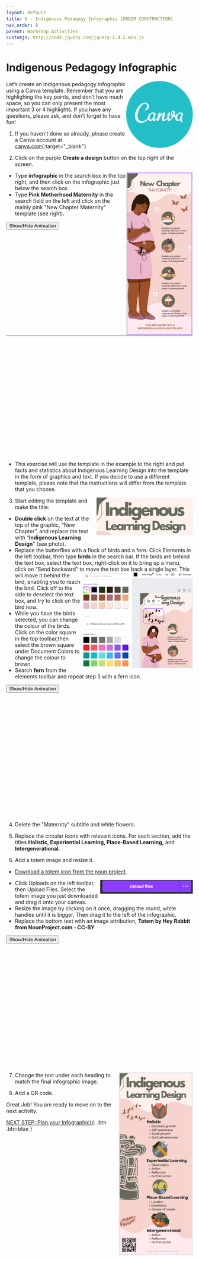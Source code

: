 ```yaml
---
layout: default
title: 6 - Indigenous Pedagogy Infographic [UNDER CONSTRUCTION]
nav_order: 8
parent: Workshop Activities
customjs: http://code.jquery.com/jquery-1.4.2.min.js
---
```

# Indigenous Pedagogy Infographic
<img src="images//infographics-template-01.png" style="float:right;width:180px;height:180px;"> 

Let’s create an indigenous pedagogy infographic using a Canva template. Remember that you are highlighing the key points, and don’t have much space, so you can only present the most important 3 or 4 highlights. If you have any questions, please ask, and don’t forget to have fun!

1. If you haven't done so already, please create a Canva account at [canva.com](https://www.canva.com/){:target="_blank"}

2. Click on the purple **Create a design** button on the top right of the screen. 
  <img src="images/act-6/6-01-template.png" alt="Maternity Template" style="float:right;width:180px"> 

  - Type **infographic** in the search box in the top right, and then click on the infographic just below the search box.
  - Type **Pink Motherhood Maternity** in the search field on the left and click on the mainly pink "New Chapter Maternity" template (see right).

 <button onclick="toggle('gif1')">Show/Hide Animation</button>
 
 <div id="gif1"> <img src="images/infographics-template-03.gif">
    </div>

  - This exercise will use the template in the example to the right and put facts and statistics about Indigenous Learning Design into the template in the form of graphics and text. If you decide to use a different template, please note that the instructions will differ from the template that you choose.

 <img src="images/act-6/6-02-title.png" style="float:right;width:260px;" alt="Title">  

3. Start editing the template and make the title: 
  - **Double click** on the text at the top of the graphic, “New Chapter”, and replace the text with “**Indigenous Learning Design**” (see photo).  
  - Replace the butterflies with a flock of birds and a fern.  Click Elements in the left toolbar, then type **birds** in the search bar.  If the birds are behind the text box, select the text box, right-click on it to bring up a menu, click on “Send backward” to move the text box back a single layer.
  <img src="images/act-6/6-03-colors.png" style="float:right;width:300px;" alt="Birds and color palette">  This will move it behind the bird, enabling you to reach the bird. Click off to the side to deselect the text box, and try to click on the bird now. 
  - While you have the birds selected, you can change the colour of the birds. Click on the color square in the top toolbar,then select the brown square under Document Colors to change the colour to brown.
  - Search **fern** from the elements toolbar and repeat step 3 with a fern icon.

  <button onclick="toggle('gif2')">Show/Hide Animation</button>
    <div id="gif2">
     <img src="images/infographics-template-06.gif"> <br>
    </div>

4. Delete the "Maternity" subtitle and white flowers.

5. Replace the circular icons with relevant icons.  For each section, add the titles **Holistic, Experiential Learning, Place-Based Learning,** and **Intergenerational**.

6. Add a totem image and resize it. 
 - [Download a totem icon from the noun project](https://thenounproject.com/icon/totem-4721829/). 

 <img src="images/act-6/6-05-upload.png" style="float:right;width:250px;" alt="upload button">

 - Click Uploads on the left toolbar, then Upload Files.  Select the totem image you just downloaded and drag it onto your canvas.
 - Resize the image by clicking on it once, dragging the round, white handles until it is bigger, Then drag it to the left of the infographic. 
 - Replace the bottom text with an image attribution, **Totem by Hey Rabbit from NounProject.com - CC-BY**

 <button onclick="toggle('gif3')">Show/Hide Animation</button>
    <div id="gif3">
      <img src="images/infographics-template-07.gif"> <br>
    </div>


 <img src="images/act-6/6-04-final.png" style="float:right;width:200px;" alt="infographics image">

7. Change the text under each heading to match the final infographic image.

8. Add a QR code.

Great Job! You are ready to move on to the next activity.

<script>  

    function toggle(input) {
        var x = document.getElementById(input);
        if (x.style.display === "none") {
            x.style.display = "block";
        } else {
            x.style.display = "none";
        }
    }
</script>

[NEXT STEP: Plan your Infographic}](7-canva-infographic-plan.html){: .btn .btn-blue }
